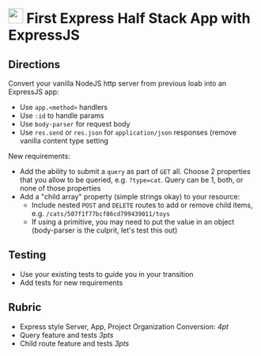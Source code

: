<img src="https://cloud.githubusercontent.com/assets/478864/22186847/68223ce6-e0b1-11e6-8a62-0e3edc96725e.png" width=30> First Express Half Stack App with ExpressJS
======

## Directions

Convert your vanilla NodeJS http server from previous loab into an ExpressJS app:
  * Use `app.<method>` handlers
  * Use `:id` to handle params
  * Use `body-parser` for request body
  * Use `res.send` or `res.json` for `application/json` responses (remove vanilla content type setting
  
New requirements:
* Add the ability to submit a `query` as part of `GET` all. Choose 2 properties that you allow to be queried, 
e.g. `?type=cat`. Query can be 1, both, or none of those properties
* Add a "child array" property (simple strings okay) to your resource:
  * Include nested `POST` and `DELETE` routes to add or remove child items, e.g. `/cats/507f1f77bcf86cd799439011/toys`
  * If using a primitive, you may need to put the value in an object (body-parser is the culprit, let's test this out)

## Testing

* Use your existing tests to guide you in your transition
* Add tests for new requirements

## Rubric

* Express style Server, App, Project Organization Conversion: *4pt*
* Query feature and tests *3pts*
* Child route feature and tests *3pts*
